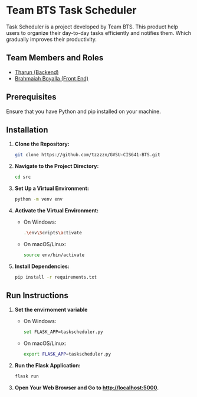 # Team BTS Task Scheduler

Task Scheduler is a project developed by Team BTS. This product help users to organize their day-to-day tasks efficiently and notifies them. Which gradually improves their productivity.

## Team Members and Roles

* [Tharun (Backend)](https://github.com/tzzzzn/CIS641-HW2-Vangala)
* [Brahmaiah Boyalla (Front End)](https://github.com/Brahmiboyalla/CIS641-HW2-BOYALLA) 

## Prerequisites

Ensure that you have Python and pip installed on your machine.

## Installation

1. **Clone the Repository:**

    ```bash
    git clone https://github.com/tzzzzn/GVSU-CIS641-BTS.git
    ```

2. **Navigate to the Project Directory:**

    ```bash
    cd src
    ```

3. **Set Up a Virtual Environment:**

    ```bash
    python -m venv env
    ```

4. **Activate the Virtual Environment:**

    - On Windows:

        ```bash
        .\env\Scripts\activate
        ```

    - On macOS/Linux:

        ```bash
        source env/bin/activate
        ```

5. **Install Dependencies:**

    ```bash
    pip install -r requirements.txt
    ```

## Run Instructions

1. **Set the envirnoment variable** 
    - On Windows:

        ```bash
        set FLASK_APP=taskscheduler.py
        ```

    - On macOS/Linux:

        ```bash
        export FLASK_APP=taskscheduler.py
        ```

2. **Run the Flask Application:**

    ```bash
    flask run
    ```

3. **Open Your Web Browser and Go to [http://localhost:5000](http://localhost:5000).**
